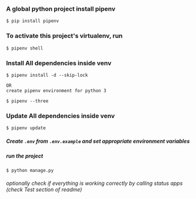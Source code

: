 




### A global python project install pipenv

    $ pip install pipenv


### To activate this project's virtualenv, run

    $ pipenv shell


### Install All dependencies inside venv

    $ pipenv install -d --skip-lock

    OR
    create pipenv environment for python 3

    $ pipenv --three


### Update All dependencies inside venv

    $ pipenv update

##### Create `.env` from `.env.example` and set appropriate environment variables
##### run the project

    $ python manage.py


###### optionally check if everything is working correctly by calling status apps (check Test section of readme)
